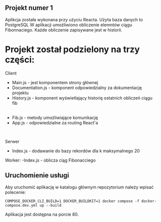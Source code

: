 ## Projekt numer 1
Aplikcja została wykonana przy użyciu Reacta. Użyta baza danych to PostgreSQL
W aplikacji umożliwiono obliczenie elemntów ciągu Fibonnaciego. Każde obliczenie zapisywane jest w historii.</p>
# Projekt został podzielony na trzy części:

Client
- Main.js - jest komponentem strony głównej<br/>
- Documentation.js - komponent odpowiedzialny za dokumentację projektu<br/>
- History.js - komponent wyświetlający historię ostatnich obliczeń ciągu fib</p><br/>
- Fib.js - metody umożliwiające komunikację<br/>
- App.js - odpowiedzialne za routing React'a</p><br/>
 
Serwer
- Index.js - dodawanie do bazy rekordów dla k maksymalnego 20
 
Worker:
-Index.js - oblicza ciąg Fibonacciego
## Uruchomienie usługi
Aby uruchomić aplikację w katalogu głównym repozytorium należy wpisać polecenie:

`COMPOSE_DOCKER_CLI_BUILD=1 DOCKER_BUILDKIT=1 docker compose -f docker-compose.dev.yml up --build`

Aplikacja jest dostępna na porcie 80.

